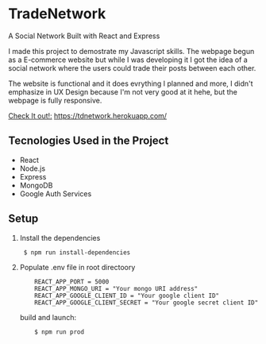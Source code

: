 # TradeNetwork

A Social Network Built with React and Express

I made this project to demostrate my Javascript skills.
The webpage begun as a E-commerce website but while I was developing it I got the idea of a social network where the users could trade their posts between each other.

The website is functional and it does evrything I planned and more, I didn't emphasize in UX Design because I'm not very good at it hehe, but the webpage is fully responsive.

<ins>Check It out!:</ins> https://tdnetwork.herokuapp.com/

## Tecnologies Used in the Project

- React
- Node.js
- Express
- MongoDB
- Google Auth Services

## Setup

1.  Install the dependencies

         $ npm run install-dependencies

2.  Populate .env file in root directoory

            REACT_APP_PORT = 5000
            REACT_APP_MONGO_URI = "Your mongo URI address"
            REACT_APP_GOOGLE_CLIENT_ID = "Your google client ID"
            REACT_APP_GOOGLE_CLIENT_SECRET = "Your google secret client ID"

    build and launch:

            $ npm run prod
